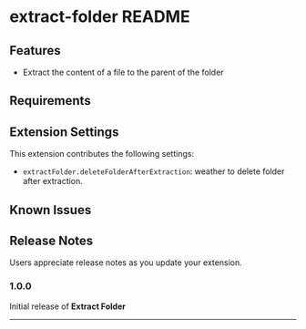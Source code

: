# extract-folder README

## Features

- Extract the content of a file to the parent of the folder

## Requirements

## Extension Settings

This extension contributes the following settings:

- `extractFolder.deleteFolderAfterExtraction`: weather to delete folder after extraction.

## Known Issues

## Release Notes

Users appreciate release notes as you update your extension.

### 1.0.0

Initial release of **Extract Folder**

---
